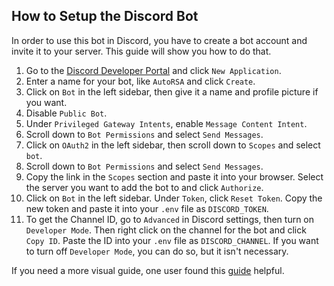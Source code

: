 ## How to Setup the Discord Bot
In order to use this bot in Discord, you have to create a bot account and invite it to your server. This guide will show you how to do that.

1. Go to the [Discord Developer Portal](https://discord.com/developers/applications) and click `New Application`.
2. Enter a name for your bot, like `AutoRSA` and click `Create`.
3. Click on `Bot` in the left sidebar, then give it a name and profile picture if you want.
4. Disable `Public Bot`.
5. Under `Privileged Gateway Intents`, enable `Message Content Intent`.
4. Scroll down to `Bot Permissions` and select `Send Messages`.
5. Click on `OAuth2` in the left sidebar, then scroll down to `Scopes` and select `bot`.
6. Scroll down to `Bot Permissions` and select `Send Messages`.
7. Copy the link in the `Scopes` section and paste it into your browser. Select the server you want to add the bot to and click `Authorize`.
8. Click on `Bot` in the left sidebar. Under `Token`, click `Reset Token`. Copy the new token and paste it into your `.env` file as `DISCORD_TOKEN`.
9. To get the Channel ID, go to `Advanced` in Discord settings, then turn on `Developer Mode`. Then right click on the channel for the bot and click `Copy ID`. Paste the ID into your `.env` file as `DISCORD_CHANNEL`. If you want to turn off `Developer Mode`, you can do so, but it isn't necessary.

If you need a more visual guide, one user found this [guide](https://www.writebots.com/discord-bot-token/) helpful.